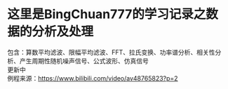 ﻿这里是BingChuan777的学习记录之数据的分析及处理
=======
包含：算数平均滤波、限幅平均滤波、FFT、拉氏变换、功率谱分析、相关性分析、产生周期性随机噪声信号、公式波形、仿真信号<br>
更新中<br>
 例程来源：https://www.bilibili.com/video/av48765823?p=2<br>

